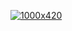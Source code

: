 [![1000x420](https://media.giphy.com/media/U6Fxnc2jTlBh2GKCTU/giphy.gif "fooock")](https://github.com/fooock)
